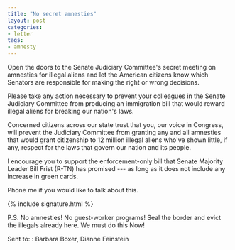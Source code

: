 ```yaml
---
title: "No secret amnesties"
layout: post
categories:
- letter
tags:
- amnesty
---
```


Open the doors to the Senate Judiciary Committee's secret meeting on amnesties for illegal aliens and let the American citizens know which Senators are responsible for making the right or wrong decisions.

Please take any action necessary to prevent your colleagues in the Senate Judiciary Committee from producing an immigration bill that would reward illegal aliens for breaking our nation's laws.

Concerned citizens across our state trust that you, our voice in Congress, will prevent the Judiciary Committee from granting any and all amnesties that would grant citizenship to 12 million illegal aliens who've shown little, if any, respect for the laws that govern our nation and its people.

I encourage you to support the enforcement-only bill that Senate Majority Leader Bill Frist (R-TN) has promised --- as long as it does not include any increase in green cards.

Phone me if you would like to talk about this.

{% include signature.html %}

P.S. No amnesties! No guest-worker programs! Seal the border and evict the illegals already here. We must do this Now!

Sent to:
: Barbara Boxer, Dianne Feinstein

